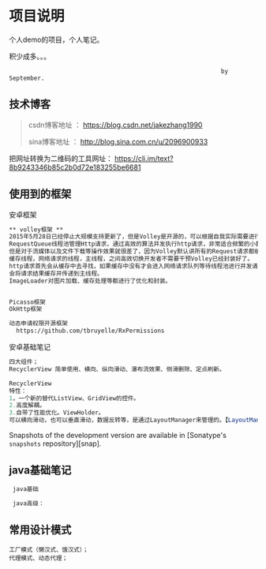 项目说明
======

个人demo的项目，个人笔记。

积少成多。。。

                                                                by September.

## 技术博客

> csdn博客地址 ：  https://blog.csdn.net/jakezhang1990
>
> sina博客地址 ：  http://blog.sina.com.cn/u/2096900933

把网址转换为二维码的工具网址： https://cli.im/text?8b9243346b85c2b0d72e183255be6681


使用到的框架
--------

安卓框架
```xml
** volley框架 **
2015年5月28日已经停止大规模支持更新了，但是Volley是开源的，可以根据自我实际需要进行定制；
RequestQueue线程池管理Http请求，通过高效的算法并发执行http请求，非常适合频繁的小数据量的网络请求，
但是对于流媒体以及文件下载等操作效果就很差了，因为Volley默认讲所有的Request请求都缓存了，
缓存线程，网络请求的线程，主线程，之间高效切换开发者不需要干预Volley已经封装好了。
http请求首先会从缓存中去寻找，如果缓存中没有才会进入网络请求队列等待线程池进行并发请求，请求到结果后，
会将请求结果缓存并传递到主线程。
ImageLoader对图片加载、缓存处理等都进行了优化和封装。
```

```xml

Picasso框架
OkHttp框架
```
```xml
动态申请权限开源框架
  https://github.com/tbruyelle/RxPermissions
```

安卓基础笔记
```groovy
四大组件；
RecyclerView 简单使用、横向、纵向滑动、瀑布流效果、侧滑删除、定点刷新。

```
```groovy
RecyclerView
特性：
1，一个新的替代ListView、GridView的控件。
2.高度解耦。
3.自带了性能优化。ViewHolder。
可以横向滑动，也可以垂直滑动，数据反转等，是通过LayoutManager来管理的。【LayoutManager布局摆放管理器(线性摆放、瀑布流)】
```
Snapshots of the development version are available in [Sonatype's `snapshots` repository][snap].


java基础笔记
-------------

```xml
 java基础
```

```groovy
 java高级：

```

## 常用设计模式

```
工厂模式（懒汉式、饿汉式）；
代理模式、动态代理；

```

